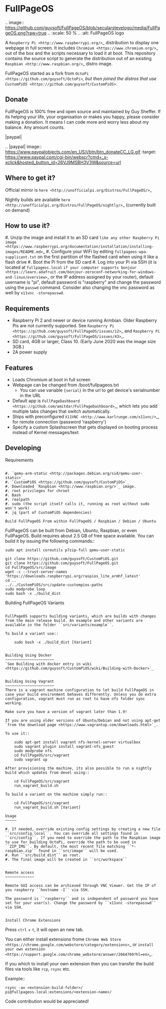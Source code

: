 FullPageOS
==========

.. image:: https://github.com/guysoft/FullPageOS/blob/secularstevelogo/media/FullPageOS.png?raw=true
.. :scale: 50 %
.. :alt: FullPageOS logo

A `Raspberry Pi <http://www.raspberrypi.org/>`_ distribution to display one webpage in full screen. It includes `Chromium <https://www.chromium.org/>`_ out of the box and the scripts necessary to load it at boot.
This repository contains the source script to generate the distribution out of an existing `Raspbian <http://www.raspbian.org/>`_ distro image.

FullPageOS started as a fork from `OctoPi <https://github.com/guysoft/OctoPi>`_, but then joined the distros that use `CustomPiOS <https://github.com/guysoft/CustomPiOS>`_.

Donate
------
FullPageOS is 100% free and open source and maintained by Guy Sheffer. If its helping your life, your organisation or makes you happy, please consider making a donation. It means I can code more and worry less about my balance. Any amount counts.

|paypal|

.. |paypal| image:: https://www.paypalobjects.com/en_US/i/btn/btn_donateCC_LG.gif
   :target: https://www.paypal.com/cgi-bin/webscr?cmd=_s-xclick&hosted_button_id=26VJ9MSBH3V3W&source=url

Where to get it?
----------------

Official mirror is `here <http://unofficialpi.org/Distros/FullPageOS/>`_

Nightly builds are available `here <http://unofficialpi.org/Distros/FullPageOS/nightly/>`_ (currently built on demand)

How to use it?
--------------

#. Unzip the image and install it to an SD card `like any other Raspberry Pi image <https://www.raspberrypi.org/documentation/installation/installing-images/README.md>`_
#. Configure your WiFi by editing ``fullpageos-wpa-supplicant.txt`` on the first partition of the flashed card when using it like a flash drive
#. Boot the Pi from the SD card
#. Log into your Pi via SSH (it is located at ``fullpageos.local`` `if your computer supports bonjour <https://learn.adafruit.com/bonjour-zeroconf-networking-for-windows-and-linux/overview>`_ or the IP address assigned by your router), default username is "pi", default password is "raspberry" and change the password using the ``passwd`` command. Consider also changing the vnc password as well by `x11vnc -storepasswd`.

Requirements
------------
* Raspberry Pi 2 and newer or device running Armbian. Older Raspberry Pis are not currently supported.  See `Raspberry Pi <https://github.com/guysoft/FullPageOS/issues/12>`_ and `Raspberry Pi <https://github.com/guysoft/FullPageOS/issues/43>`_.
* SD card, 4GB or larger, Class 10. (Early June 2020 was the image size 3GB.)
* 2A power supply


Features
--------

* Loads Chromium at boot in full screen
* Webpage can be changed from /boot/fullpageos.txt
    * You can use variable `{serial}` in the url to get device's serialnumber in the URL
* Default app is `FullPageDashboard <https://github.com/amitdar/FullPageDashboard>`_, which lets you add multiple tabs changes that switch automatically.
* Ships with preconfigured `X11VNC <http://www.karlrunge.com/x11vnc/>`_, for remote connection (password 'raspberry')
* Specify a custom Splashscreen that gets displayed on booting process instead of Kernel messages/text

Developing
----------

Requirements
~~~~~~~~~~~~

#. `qemu-arm-static <http://packages.debian.org/sid/qemu-user-static>`_
#. `CustomPiOS <https://github.com/guysoft/CustomPiOS>`_
#. Downloaded `Raspbian <http://www.raspbian.org/>`_ image.
#. root privileges for chroot
#. Bash
#. realpath
#. sudo (the script itself calls it, running as root without sudo won't work)
#. jq (part of CustomPiOS dependencies)

Build FullPageOS From within FullPageOS / Raspbian / Debian / Ubuntu
~~~~~~~~~~~~~~~~~~~~~~~~~~~~~~~~~~~~~~~~~~~~~~~~~~~~~~~~~~~~

FullPageOS can be built from Debian, Ubuntu, Raspbian, or even FullPageOS.
Build requires about 2.5 GB of free space available.
You can build it by issuing the following commands::

    sudo apt install coreutils p7zip-full qemu-user-static
    
    git clone https://github.com/guysoft/CustomPiOS.git
    git clone https://github.com/guysoft/FullPageOS.git
    cd FullPageOS/src/image
    wget -c --trust-server-names 'https://downloads.raspberrypi.org/raspios_lite_armhf_latest'
    cd ..
    ../../CustomPiOS/src/update-custompios-paths
    sudo modprobe loop
    sudo bash -x ./build_dist
    
Building FullPageOS Variants
~~~~~~~~~~~~~~~~~~~~~~~~

FullPageOS supports building variants, which are builds with changes from the main release build. An example and other variants are available in the folder ``src/variants/example``.

To build a variant use::

    sudo bash -x ./build_dist [Variant]
    
    
Building Using Docker
~~~~~~~~~~~~~~~~~~~~~~
`See Building with docker entry in wiki <https://github.com/guysoft/CustomPiOS/wiki/Building-with-Docker>`_

    
Building Using Vagrant
~~~~~~~~~~~~~~~~~~~~~~
There is a vagrant machine configuration to let build FullPageOS in case your build environment behaves differently. Unless you do extra configuration, vagrant must run as root to have nfs folder sync working.

Make sure you have a version of vagrant later than 1.9!

If you are using older versions of Ubuntu/Debian and not using apt-get `from the download page <https://www.vagrantup.com/downloads.html>`_.

To use it::

    sudo apt-get install vagrant nfs-kernel-server virtualbox
    sudo vagrant plugin install vagrant-nfs_guest
    sudo modprobe nfs
    cd FullPageOS/src/vagrant
    sudo vagrant up

After provisioning the machine, its also possible to run a nightly build which updates from devel using::

    cd FullPageOS/src/vagrant
    run_vagrant_build.sh
    
To build a variant on the machine simply run::

    cd FullPageOS/src/vagrant
    run_vagrant_build.sh [Variant]

Usage
~~~~~

#. If needed, override existing config settings by creating a new file ``src/config.local``. You can override all settings found in ``src/config``. If you need to override the path to the Raspbian image to use for building OctoPi, override the path to be used in ``ZIP_IMG``. By default, the most recent file matching ``*-raspbian.zip`` found in ``src/image`` will be used.
#. Run ``src/build_dist`` as root.
#. The final image will be created in ``src/workspace``


Remote access
~~~~~~~~~~~~~

Remote GUI access can be archieved through VNC Viewer. Get the IP of you raspberry ``hostname -I`` via SSH. 

The password is ``raspberry`` and is independent of password you have set for your user(s). Change the password by ``x11vnc -storepasswd`` via SSH.


Install Chrome Extensions
~~~~~~~~~~~~~~~~~~~~~~~~~

Press ``ctrl`` + ``t``, it will open an new tab. 

You can either install extensions frome `Chrome Web Store <https://chrome.google.com/webstore/category/extensions>`_ or `install your own extension  <https://support.google.com/chrome_webstore/answer/2664769?hl=en>`_. 

If you which to install your own extension then you can transfer the build files via tools like ``rcp``, ``rsync`` etc.

Example::

    rsync -av <extension-build-folder>/ pi@fullpageos.local:extensions/<extension-name>/


Code contribution would be appreciated!
